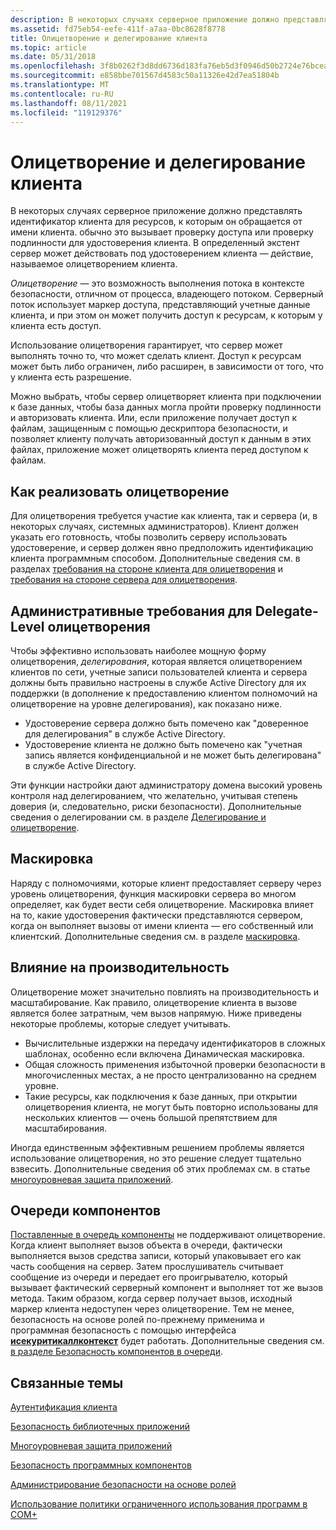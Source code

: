 ```yaml
---
description: В некоторых случаях серверное приложение должно представлять клиентское удостоверение для ресурсов, к которым он обращается от имени клиента. обычно это вызывает проверку доступа или проверку подлинности для удостоверения клиентов.
ms.assetid: fd75eb54-eefe-411f-a7aa-0bc8628f8778
title: Олицетворение и делегирование клиента
ms.topic: article
ms.date: 05/31/2018
ms.openlocfilehash: 3f8b0262f3d8dd6736d183fa76eb5d3f0946d50b2724e76bcea73843644aaefb
ms.sourcegitcommit: e858bbe701567d4583c50a11326e42d7ea51804b
ms.translationtype: MT
ms.contentlocale: ru-RU
ms.lasthandoff: 08/11/2021
ms.locfileid: "119129376"
---
```

# <a name="client-impersonation-and-delegation"></a>Олицетворение и делегирование клиента

В некоторых случаях серверное приложение должно представлять идентификатор клиента для ресурсов, к которым он обращается от имени клиента. обычно это вызывает проверку доступа или проверку подлинности для удостоверения клиента. В определенный экстент сервер может действовать под удостоверением клиента — действие, называемое олицетворением клиента.

*Олицетворение* — это возможность выполнения потока в контексте безопасности, отличном от процесса, владеющего потоком. Серверный поток использует маркер доступа, представляющий учетные данные клиента, и при этом он может получить доступ к ресурсам, к которым у клиента есть доступ.

Использование олицетворения гарантирует, что сервер может выполнять точно то, что может сделать клиент. Доступ к ресурсам может быть либо ограничен, либо расширен, в зависимости от того, что у клиента есть разрешение.

Можно выбрать, чтобы сервер олицетворяет клиента при подключении к базе данных, чтобы база данных могла пройти проверку подлинности и авторизовать клиента. Или, если приложение получает доступ к файлам, защищенным с помощью дескриптора безопасности, и позволяет клиенту получать авторизованный доступ к данным в этих файлах, приложение может олицетворять клиента перед доступом к файлам.

## <a name="how-to-implement-impersonation"></a>Как реализовать олицетворение

Для олицетворения требуется участие как клиента, так и сервера (и, в некоторых случаях, системных администраторов). Клиент должен указать его готовность, чтобы позволить серверу использовать удостоверение, и сервер должен явно предположить идентификацию клиента программным способом. Дополнительные сведения см. в разделах [требования на стороне клиента для олицетворения](client-side-requirements-for-impersonation.md) и [требования на стороне сервера для олицетворения](server-side-requirements-for-impersonation.md).

## <a name="administrative-requirements-for-delegate-level-impersonation"></a>Административные требования для Delegate-Level олицетворения

Чтобы эффективно использовать наиболее мощную форму олицетворения, *делегирования*, которая является олицетворением клиентов по сети, учетные записи пользователей клиента и сервера должны быть правильно настроены в службе Active Directory для их поддержки (в дополнение к предоставлению клиентом полномочий на олицетворение на уровне делегирования), как показано ниже.

-   Удостоверение сервера должно быть помечено как "доверенное для делегирования" в службе Active Directory.
-   Удостоверение клиента не должно быть помечено как "учетная запись является конфиденциальной и не может быть делегирована" в службе Active Directory.

Эти функции настройки дают администратору домена высокий уровень контроля над делегированием, что желательно, учитывая степень доверия (и, следовательно, риски безопасности). Дополнительные сведения о делегировании см. в разделе [Делегирование и олицетворение](/windows/desktop/com/delegation-and-impersonation).

## <a name="cloaking"></a>Маскировка

Наряду с полномочиями, которые клиент предоставляет серверу через уровень олицетворения, функция маскировки сервера во многом определяет, как будет вести себя олицетворение. Маскировка влияет на то, какие удостоверения фактически представляются сервером, когда он выполняет вызовы от имени клиента — его собственный или клиентский. Дополнительные сведения см. в разделе [маскировка](cloaking.md).

## <a name="performance-implications"></a>Влияние на производительность

Олицетворение может значительно повлиять на производительность и масштабирование. Как правило, олицетворение клиента в вызове является более затратным, чем вызов напрямую. Ниже приведены некоторые проблемы, которые следует учитывать.

-   Вычислительные издержки на передачу идентификаторов в сложных шаблонах, особенно если включена Динамическая маскировка.
-   Общая сложность применения избыточной проверки безопасности в многочисленных местах, а не просто централизованно на среднем уровне.
-   Такие ресурсы, как подключения к базе данных, при открытии олицетворения клиента, не могут быть повторно использованы для нескольких клиентов — очень большой препятствием для масштабирования.

Иногда единственным эффективным решением проблемы является использование олицетворения, но это решение следует тщательно взвесить. Дополнительные сведения об этих проблемах см. в статье [многоуровневая защита приложений](multi-tier-application-security.md).

## <a name="queued-components"></a>Очереди компонентов

[Поставленные в очередь компоненты](com--queued-components.md) не поддерживают олицетворение. Когда клиент выполняет вызов объекта в очереди, фактически выполняется вызов средства записи, который упаковывает его как часть сообщения на сервер. Затем прослушиватель считывает сообщение из очереди и передает его проигрывателю, который вызывает фактический серверный компонент и выполняет тот же вызов метода. Таким образом, когда сервер получает вызов, исходный маркер клиента недоступен через олицетворение. Тем не менее, безопасность на основе ролей по-прежнему применима и программная безопасность с помощью интерфейса [**исекуритикаллконтекст**](/windows/desktop/api/ComSvcs/nn-comsvcs-isecuritycallcontext) будет работать. Дополнительные сведения см. [в разделе Безопасность компонентов в очереди](queued-components-security.md).

## <a name="related-topics"></a>Связанные темы

<dl> <dt>

[Аутентификация клиента](client-authentication.md)
</dt> <dt>

[Безопасность библиотечных приложений](library-application-security.md)
</dt> <dt>

[Многоуровневая защита приложений](multi-tier-application-security.md)
</dt> <dt>

[Безопасность программных компонентов](programmatic-component-security.md)
</dt> <dt>

[Администрирование безопасности на основе ролей](role-based-security-administration.md)
</dt> <dt>

[Использование политики ограниченного использования программ в COM+](using-the-software-restriction-policy-in-com-.md)
</dt> </dl>

 

 

